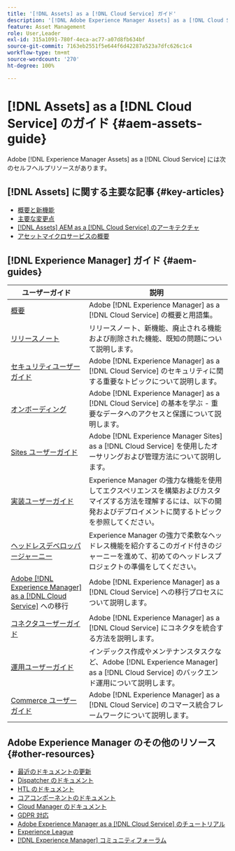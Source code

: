 ```yaml
---
title: '[!DNL Assets] as a [!DNL Cloud Service] ガイド'
description: '[!DNL Adobe Experience Manager Assets] as a [!DNL Cloud Service] のセルフヘルプリソースとドキュメントリンク'
feature: Asset Management
role: User,Leader
exl-id: 315a1091-780f-4eca-ac77-a07d8fb634bf
source-git-commit: 7163eb2551f5e644f6d42287a523a7dfc626c1c4
workflow-type: tm+mt
source-wordcount: '270'
ht-degree: 100%

---
```


# [!DNL Assets] as a [!DNL Cloud Service] のガイド {#aem-assets-guide}

Adobe [!DNL Experience Manager Assets] as a [!DNL Cloud Service] には次のセルフヘルプリソースがあります。

## [!DNL Assets] に関する主要な記事  {#key-articles}

* [概要と新機能](overview.md)
* [主要な変更点](/help/assets/assets-cloud-changes.md)
* [ [!DNL Assets] AEM as a [!DNL Cloud Service] のアーキテクチャ](architecture.md)
* [アセットマイクロサービスの概要](/help/assets/asset-microservices-overview.md)

## [!DNL Experience Manager] ガイド {#aem-guides}

| ユーザーガイド | 説明 |
|---|---|
| [概要](/help/overview/home.md) | Adobe [!DNL Experience Manager] as a [!DNL Cloud Service] の概要と用語集。 |
| [リリースノート](/help/release-notes/home.md) | リリースノート、新機能、廃止される機能および削除された機能、既知の問題について説明します。 |
| [セキュリティユーザーガイド](/help/security/home.md) | Adobe [!DNL Experience Manager] as a [!DNL Cloud Service] のセキュリティに関する重要なトピックについて説明します。 |
| [オンボーディング](/help/onboarding/home.md) | Adobe [!DNL Experience Manager] as a [!DNL Cloud Service] の基本を学ぶ - 重要なデータへのアクセスと保護について説明します。 |
| [Sites ユーザーガイド](/help/sites-cloud/home.md) | Adobe [!DNL Experience Manager Sites] as a [!DNL Cloud Service] を使用したオーサリングおよび管理方法について説明します。 |
| [実装ユーザーガイド](/help/implementing/home.md) | Experience Manager の強力な機能を使用してエクスペリエンスを構築およびカスタマイズする方法を理解するには、以下の開発およびデプロイメントに関するトピックを参照してください。 |
| [ヘッドレスデベロッパージャーニー](/help/journey-headless/developer/overview.md) | Experience Manager の強力で柔軟なヘッドレス機能を紹介するこのガイド付きのジャーニーを進めて、初めてのヘッドレスプロジェクトの準備をしてください。 |
| [Adobe  [!DNL Experience Manager] as a [!DNL Cloud Service]](/help/move-to-cloud-service/home.md) への移行 | Adobe [!DNL Experience Manager] as a [!DNL Cloud Service] への移行プロセスについて説明します。 |
| [コネクタユーザーガイド](/help/connectors/home.md) | Adobe [!DNL Experience Manager] as a [!DNL Cloud Service] にコネクタを統合する方法を説明します。 |
| [運用ユーザーガイド](/help/operations/home.md) | インデックス作成やメンテナンスタスクなど、Adobe [!DNL Experience Manager] as a [!DNL Cloud Service] のバックエンド運用について説明します。 |
| [Commerce ユーザーガイド](/help/commerce-cloud/home.md) | Adobe [!DNL Experience Manager] as a [!DNL Cloud Service] のコマース統合フレームワークについて説明します。 |

## Adobe Experience Manager のその他のリソース {#other-resources}

* [最近のドキュメントの更新](https://experienceleague.adobe.com/docs/experience-manager-release-information/aem-release-updates/doc-updates/documentation-updates.html?lang=ja#aem-as-a-cloud-service)
* [Dispatcher のドキュメント](/help/implementing/dispatcher/overview.md)
* [HTL のドキュメント](https://experienceleague.adobe.com/docs/experience-manager-htl/using/overview.html?lang=ja)
* [コアコンポーネントのドキュメント](https://experienceleague.adobe.com/docs/experience-manager-core-components/using/introduction.html?lang=ja)
* [Cloud Manager のドキュメント](https://experienceleague.adobe.com/docs/experience-manager-cloud-manager/using/introduction-to-cloud-manager.html?lang=ja)
* [GDPR 対応](/help/compliance/data-privacy-and-protection-readiness/aem-readiness.md)
* [Adobe Experience Manager as a  [!DNL Cloud Service]  のチュートリアル](https://experienceleague.adobe.com/docs/experience-manager-learn/cloud-service/overview.html?lang=ja)
* [Experience League](https://experienceleague.adobe.com/?promoid=K42KVXHD&amp;mv=other&amp;lang=ja#recommended/solutions/experience-manager)
* [[!DNL Experience Manager] コミュニティフォーラム](https://experienceleaguecommunities.adobe.com/t5/adobe-experience-manager/ct-p/adobe-experience-manager-community?lang=ja)
